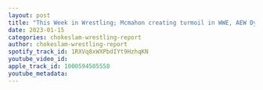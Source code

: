 ```yaml
---
layout: post
title: "This Week in Wrestling; Mcmahon creating turmoil in WWE, AEW Dynamite & Rampage Review, plus Wrestling News and Rumors"
date: 2023-01-15
categories: chokeslam-wrestling-report
author: chokeslam-wrestling-report
spotify_track_id: 1RXVq8xWXPbdIYt9HzhqKN
youtube_video_id: 
apple_track_id: 1000594505558
youtube_metadata: 
---
```

